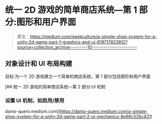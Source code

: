 # 统一 2D 游戏的简单商店系统—第 1 部分:图形和用户界面

> 原文：<https://medium.com/geekculture/a-simple-shop-system-for-a-unity-2d-game-part-1-graphics-and-ui-619717823812?source=collection_archive---------10----------------------->

## 对象设计和 UI 布局构建

目标:为一个 2D 游戏建立一个简单的商店系统，第 1 部分包括图形和用户界面

[](https://danio-quero.medium.com/a-simple-shop-system-for-a-unity-2d-game-part-2-ui-mechanics-8e68c535c431) [## 统一 2D 游戏的简单商店系统—第 2 部分:UI 机制

### 设置 UI 机制，如启用/禁用

danio-quero.medium.com](https://danio-quero.medium.com/a-simple-shop-system-for-a-unity-2d-game-part-2-ui-mechanics-8e68c535c431)